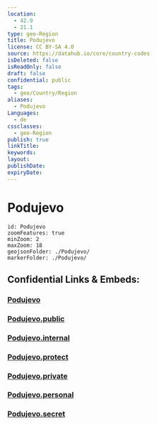 ```yaml
---
location:
  - 42.9
  - 21.1
type: geo-Region
title: Podujevo
license: CC BY-SA 4.0
source: https://datahub.io/core/country-codes
isDeleted: false
isReadOnly: false
draft: false
confidential: public
tags:
  - geo/Country/Region
aliases:
  - Podujevo
Languages:
  - de
cssclasses:
  - geo-Region
publish: true
linkTitle:
keywords:
layout:
publishDate:
expiryDate:
---
```


# Podujevo

```leaflet
id: Podujevo
zoomFeatures: true 
minZoom: 2 
maxZoom: 18
geojsonFolder: ./Podujevo/
markerFolder: ./Podujevo/
```


## Confidential Links & Embeds: 

### [Podujevo](/_Standards/Earth/Continent/Europe/Europe~South/Kosovo/districts~Kosovo/Pristina/counties~Pristina/Podujevo.md) 

### [Podujevo.public](/_public/Earth/Continent/Europe/Europe~South/Kosovo/districts~Kosovo/Pristina/counties~Pristina/Podujevo.public.md) 

### [Podujevo.internal](/_internal/Earth/Continent/Europe/Europe~South/Kosovo/districts~Kosovo/Pristina/counties~Pristina/Podujevo.internal.md) 

### [Podujevo.protect](/_protect/Earth/Continent/Europe/Europe~South/Kosovo/districts~Kosovo/Pristina/counties~Pristina/Podujevo.protect.md) 

### [Podujevo.private](/_private/Earth/Continent/Europe/Europe~South/Kosovo/districts~Kosovo/Pristina/counties~Pristina/Podujevo.private.md) 

### [Podujevo.personal](/_personal/Earth/Continent/Europe/Europe~South/Kosovo/districts~Kosovo/Pristina/counties~Pristina/Podujevo.personal.md) 

### [Podujevo.secret](/_secret/Earth/Continent/Europe/Europe~South/Kosovo/districts~Kosovo/Pristina/counties~Pristina/Podujevo.secret.md)

